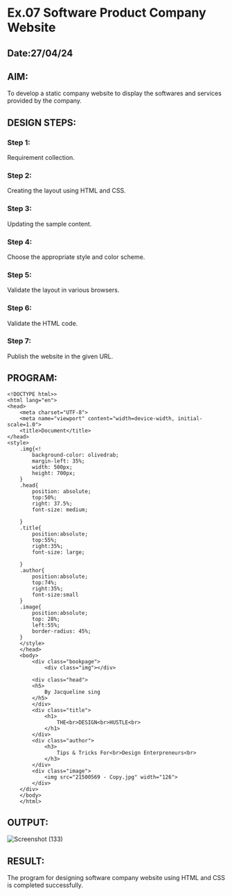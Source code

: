 # Ex.07 Software Product Company Website
## Date:27/04/24

## AIM:
To develop a static company website to display the softwares and services provided by the company.

## DESIGN STEPS:

### Step 1:
Requirement collection.

### Step 2:
Creating the layout using HTML and CSS.

### Step 3:
Updating the sample content.

### Step 4:
Choose the appropriate style and color scheme.

### Step 5:
Validate the layout in various browsers.

### Step 6:
Validate the HTML code.

### Step 7:
Publish the website in the given URL.

## PROGRAM:
```
<!DOCTYPE html>>
<html lang="en">
<head>
    <meta charset="UTF-8">
    <meta name="viewport" content="width=device-width, initial-scale=1.0">
    <title>Document</title>
</head>
<style> 
    .img{<!
        background-color: olivedrab;
        margin-left: 35%;
        width: 500px;
        height: 700px;
    }
    .head{
        position: absolute;
        top:50%;
        right: 37.5%;
        font-size: medium;
        
    }
    .title{
        position:absolute;
        top:55%;
        right:35%;
        font-size: large;

    }
    .author{
        position:absolute;
        top:74%;
        right:35%;
        font-size:small
    }
    .image{
        position:absolute;
        top: 28%;
        left:55%;
        border-radius: 45%;
    }
    </style>
    </head>
    <body>
        <div class="bookpage">
            <div class="img"></div>

        <div class="head">
        <h5>
            By Jacqueline sing
        </h5>
        </div>
        <div class="title">
            <h1>
                THE<br>DESIGN<br>HUSTLE<br>
            </h1>
        </div>
        <div class="author">
            <h3>
                Tips & Tricks For<br>Design Enterpreneurs<br>
            </h3>
        </div>
        <div class="image">
            <img src="21500569 - Copy.jpg" width="126">
        </div>
    </div>
    </body>
    </html>
```
## OUTPUT:
![Screenshot (133)](https://github.com/selvasachein/softweb/assets/131433133/0b9dc868-73b2-4f75-bc34-93acf9313fcd)
## RESULT:
The program for designing software company website using HTML and CSS is completed successfully.
